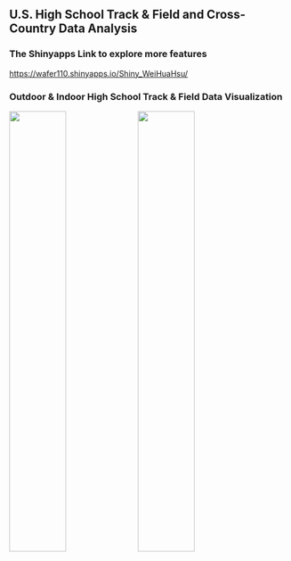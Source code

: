## U.S. High School Track & Field and Cross-Country Data Analysis  

### The Shinyapps Link to explore more features 
https://wafer110.shinyapps.io/Shiny_WeiHuaHsu/

### Outdoor & Indoor High School Track & Field Data Visualization
<img src="https://user-images.githubusercontent.com/55414654/103742178-674bb380-4fc8-11eb-99b2-d43b623f88a7.png" width="45%"></img> <img src="https://user-images.githubusercontent.com/55414654/103741976-0e7c1b00-4fc8-11eb-809b-fa51e6c5fa3d.png" width="45%"></img> 
